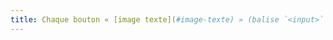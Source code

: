 ```yaml
---
title: Chaque bouton « [image texte](#image-texte) » (balise `<input>` avec l’attribut `type="image"`) [porteur d’information](#image-porteuse-d-information), en l’absence d’un [mécanisme de remplacement](#mecanisme-de-remplacement), doit si possible être remplacé par du [texte stylé](#texte-style). Cette règle est-elle respectée (hors cas particuliers) ?
---
```


